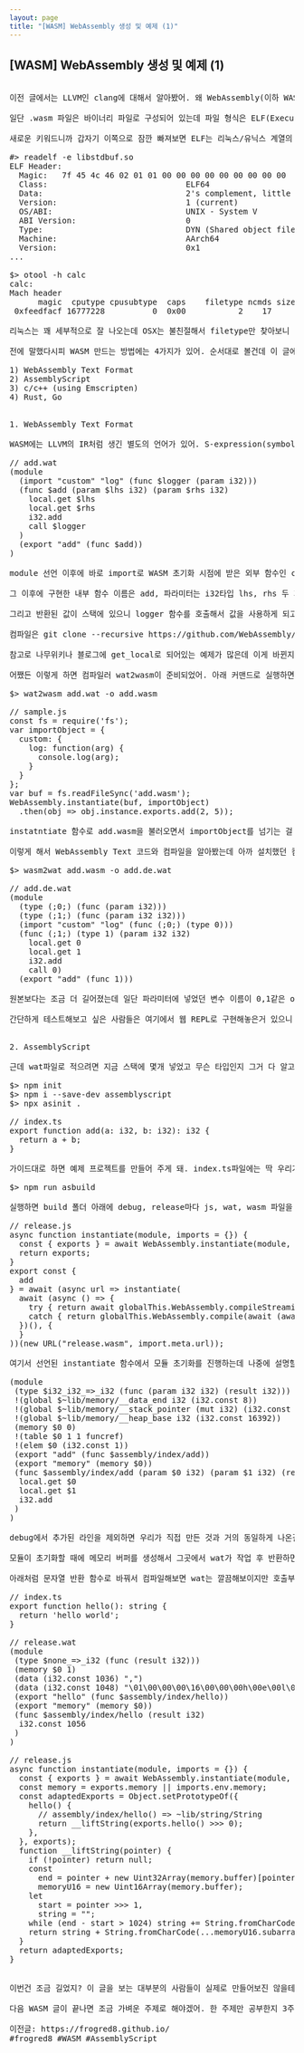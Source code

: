 ```yaml
---
layout: page
title: "[WASM] WebAssembly 생성 및 예제 (1)"
---
```


## [WASM] WebAssembly 생성 및 예제 (1)

<pre>

이전 글에서는 LLVM인 clang에 대해서 알아봤어. 왜 WebAssembly(이하 WASM)를 설명하다가 난데없이 그쪽을 깊이 알아봤냐면 Emcripten이란 도구를 설명하면서 LLVM의 이해가 필요했기 때문이야. 이번 글에서는 실제로 WASM 생성을 해볼건데 예제를 생성하려다보니 코드가 좀 많은 편이지만 천천히 따라와 봐.

일단 .wasm 파일은 바이너리 파일로 구성되어 있는데 파일 형식은 ELF(Executable and Linkable Format)나 Mach-O(Mach Object file format)와 비슷하게 되어 있어. 

새로운 키워드니까 갑자기 이쪽으로 잠깐 빠져보면 ELF는 리눅스/유닉스 계열의 실행/라이브러리 헤더 포맷이고, Mach-O는 OSX(iOS, macOS 등)의 헤더 포맷이야. 리눅스는 readelf, OSX는 otool 명령으로 볼 수 있는데 실행 결과를 잠깐만 볼게.

#> readelf -e libstdbuf.so
ELF Header:
  Magic:   7f 45 4c 46 02 01 01 00 00 00 00 00 00 00 00 00
  Class:                             ELF64
  Data:                              2's complement, little endian
  Version:                           1 (current)
  OS/ABI:                            UNIX - System V
  ABI Version:                       0
  Type:                              DYN (Shared object file)
  Machine:                           AArch64
  Version:                           0x1
...

$> otool -h calc
calc:
Mach header
      magic  cputype cpusubtype  caps    filetype ncmds sizeofcmds      flags
 0xfeedfacf 16777228          0  0x00           2    17       1056 0x00200085

리눅스는 꽤 세부적으로 잘 나오는데 OSX는 불친절해서 filetype만 찾아보니 타입 2는 실행 파일이더라고. 몰랐던게 많아서 자꾸 옆길로 새네. 이제 진짜로 WASM으로 넘어가볼게.

전에 말했다시피 WASM 만드는 방법에는 4가지가 있어. 순서대로 볼건데 이 글에서는 1,2번 두 가지만 보고 다음편에서 나머지를 볼거야. 한 번에 보기엔 너무 방대하네.

1) WebAssembly Text Format
2) AssemblyScript
3) c/c++ (using Emscripten)
4) Rust, Go


1. WebAssembly Text Format

WASM에는 LLVM의 IR처럼 생긴 별도의 언어가 있어. S-expression(symbolic expression) 타입으로 lisp나 clojure랑 비슷하게 생겼어. 파일은 .wat(WebAssembly Text) 확장자를 가지고 있는데 아래 예제 코드를 보면 대충 이해될거야. import, export를 다 설명하기 위해서 얘만 조금 더 들어갔는데 다른 애들은 add만 구현할거니 참고해 줘.

// add.wat
(module
  (import "custom" "log" (func $logger (param i32)))
  (func $add (param $lhs i32) (param $rhs i32)
    local.get $lhs
    local.get $rhs
  	i32.add
    call $logger
  )
  (export "add" (func $add))
)

module 선언 이후에 바로 import로 WASM 초기화 시점에 받은 외부 함수인 custom.log를 logger로 재선언 하고 있어. import는 모든 명령보다 우선적으로 나와야 해. 여기서 전달받은 객체는 나중에 호출부 분석 부분에서 한 번 더 나와.

그 이후에 구현한 내부 함수 이름은 add, 파라미터는 i32타입 lhs, rhs 두 개를 받는 함수야. 그 다음에 있는 local.get은 파라미터를 스택 메모리로 불러오는걸 말해. 이렇게 두 개의 변수를 순차적으로 스택, 즉 register로 불러와서 i32.add 명령을 실행해. 그러면 명령 스펙대로 스택에 있는 두 개의 i32값을 가져와서 더하고 반환하게 돼.

그리고 반환된 값이 스택에 있으니 logger 함수를 호출해서 값을 사용하게 되고. 그 다음 줄의 export는 add이름으로 add함수를 노출시키는 것을 말해. 이제 WASM으로 컴파일 해봐야겠지? 

컴파일은 git clone --recursive https://github.com/WebAssembly/wabt 레포를 다운받고 cmake 설치 이후에 가이드대로 하면 될거야. 근데 .zshrc파일에 패스 등록은 알아서 해줘야 하는 느낌.

참고로 나무위키나 블로그에 get_local로 되어있는 예제가 많은데 이게 바뀐지 얼마 안되어서 그래. 나도 왜 안되나 했는데 꼬박 2년의 논의 끝에 PR이 들어간게 2021년 12월이더라고. https://github.com/WebAssembly/wabt/pull/1792

어쨌든 이렇게 하면 컴파일러 wat2wasm이 준비되었어. 아래 커맨드로 실행하면 add.wasm 파일이 생성돼.

$> wat2wasm add.wat -o add.wasm

// sample.js
const fs = require('fs');
var importObject = {
  custom: {
    log: function(arg) {
      console.log(arg);
    }
  }
};
var buf = fs.readFileSync('add.wasm');
WebAssembly.instantiate(buf, importObject)
  .then(obj => obj.instance.exports.add(2, 5));

instatntiate 함수로 add.wasm을 불러오면서 importObject를 넘기는 걸 볼 수 있어. 이렇게 전달된 객체의 함수들은 WASM 내부에서 호출이 가능해. 아래 예제도 동일하게 반복되니까 WASM 호출부는 더 이상 설명하진 않을게.

이렇게 해서 WebAssembly Text 코드와 컴파일을 알아봤는데 아까 설치했던 컴파일러 중에 wasm2wat도 잠깐 보고 갈게. 어차피 지금 아니면 볼 일도 없을거라. wasm2wat는 말그대로 wasm을 wat로 디컴파일 해주는 도구인데 원본과 얼마나 달라지는지 궁금해서 해봤어.

$> wasm2wat add.wasm -o add.de.wat

// add.de.wat
(module
  (type (;0;) (func (param i32)))
  (type (;1;) (func (param i32 i32)))
  (import "custom" "log" (func (;0;) (type 0)))
  (func (;1;) (type 1) (param i32 i32)
    local.get 0
    local.get 1
    i32.add
    call 0)
  (export "add" (func 1)))

원본보다는 조금 더 길어졌는데 일단 파라미터에 넣었던 변수 이름이 0,1같은 offset으로 바뀌었고, 함수 이름도 type으로 선언된 인덱스로 치환된 걸 볼 수 있어. 사실 예제에서도 굳이 이름이 필요하진 않았은데 읽기 쉬우라고 alias 개념으로 넣은거라 디컴파일되니까 확실히 없어지긴 했네.

간단하게 테스트해보고 싶은 사람들은 여기에서 웹 REPL로 구현해놓은거 있으니 한 번 해봐도 좋아. https://webassembly.github.io/wabt/demo/wat2wasm/


2. AssemblyScript

근데 wat파일로 적으려면 지금 스택에 몇개 넣었고 무슨 타입인지 그거 다 알고 있어야 하는데 쉽지 않잖아? 그래서 superset 개념으로 나온게 AssemblyScript야. AssemblyScript -> wat 관계를 말하자면 타입스크립트 -> 자바스크립트라고 보면 돼. 그럼 AssemblyScript 설치하고, 생성되는 예제 index.ts 파일부터 볼게.

$> npm init
$> npm i --save-dev assemblyscript
$> npx asinit .

// index.ts
export function add(a: i32, b: i32): i32 {
  return a + b;
}

가이드대로 하면 예제 프로젝트를 만들어 주게 돼. index.ts파일에는 딱 우리가 원하던 add 함수가 구현되어 있는데 export로 선언되어 있으면 외부 노출을 하겠다는 뜻이야. 대부분의 ts문법을 그대로 쓸 수 있어서 훨씬 편해졌지. 실제 컴파일은 아래 명령으로 실행할 수 있어.

$> npm run asbuild

실행하면 build 폴더 아래에 debug, release마다 js, wat, wasm 파일을 생성하는데 여기서의 js파일은 wasm 호출부를 자동 구현해준다고 보면 돼. 여기선 호출부인 js파일을 먼저 볼게.

// release.js
async function instantiate(module, imports = {}) {
  const { exports } = await WebAssembly.instantiate(module, imports);
  return exports;
}
export const {
  add
} = await (async url => instantiate(
  await (async () => {
    try { return await globalThis.WebAssembly.compileStreaming(globalThis.fetch(url)); }
    catch { return globalThis.WebAssembly.compile(await (await import("node:fs/promises")).readFile(url)); }
  })(), {
  }
))(new URL("release.wasm", import.meta.url));

여기서 선언된 instantiate 함수에서 모듈 초기화를 진행하는데 나중에 설명할 string 관련 함수가 여기에 구현될거야. 다른 문법들은 평이하니까 따로 설명 안할게. 그럼 js파일 다음으로 wat 파일을 볼까? 일단 debug.wat를 열어봤어. release.wat와 비교해서 더해진 내용은 라인 시작할 때 !를 붙여놓았으니 참고해.

(module
 (type $i32_i32_=>_i32 (func (param i32 i32) (result i32)))
 !(global $~lib/memory/__data_end i32 (i32.const 8))
 !(global $~lib/memory/__stack_pointer (mut i32) (i32.const 16392))
 !(global $~lib/memory/__heap_base i32 (i32.const 16392))
 (memory $0 0)
 !(table $0 1 1 funcref)
 !(elem $0 (i32.const 1))
 (export "add" (func $assembly/index/add))
 (export "memory" (memory $0))
 (func $assembly/index/add (param $0 i32) (param $1 i32) (result i32)
  local.get $0
  local.get $1
  i32.add
 )
)

debug에서 추가된 라인을 제외하면 우리가 직접 만든 것과 거의 동일하게 나온걸 확인할 수 있어. 그런데 이제와서 하는 얘기지만 wat 파일에서는 숫자 타입 외에 문자열은 사용하기가 까다로워. wat에서는 문자열 처리 함수도 없고, 자체 메모리 할당도 안되는 등 편의성에 문제가 좀 있거든. 

모듈이 초기화할 때에 메모리 버퍼를 생성해서 그곳에서 wat가 작업 후 반환하면 호출한 함수쪽에서 메모리 버퍼니까 문자열로 디코딩 변환하고 막 이런 짓을 해줘야 해. 

아래처럼 문자열 반환 함수로 바꿔서 컴파일해보면 wat는 깔끔해보이지만 호출부에 생성되는 js파일은 난리도 아니야. ts, wat, js 순서대로 볼건데 중요하진 않으니 대충 이런 모양이구나 하고 지나가자구. (js파일은 그 아래 로직은 동일해서 instantiate 함수만 가져왔어.)

// index.ts
export function hello(): string {
  return 'hello world';
}

// release.wat
(module
 (type $none_=>_i32 (func (result i32)))
 (memory $0 1)
 (data (i32.const 1036) ",")
 (data (i32.const 1048) "\01\00\00\00\16\00\00\00h\00e\00l\00l\00o\00 \00w\00o\00r\00l\00d")
 (export "hello" (func $assembly/index/hello))
 (export "memory" (memory $0))
 (func $assembly/index/hello (result i32)
  i32.const 1056
 )
)

// release.js
async function instantiate(module, imports = {}) {
  const { exports } = await WebAssembly.instantiate(module, imports);
  const memory = exports.memory || imports.env.memory;
  const adaptedExports = Object.setPrototypeOf({
    hello() {
      // assembly/index/hello() => ~lib/string/String
      return __liftString(exports.hello() >>> 0);
    },
  }, exports);
  function __liftString(pointer) {
    if (!pointer) return null;
    const
      end = pointer + new Uint32Array(memory.buffer)[pointer - 4 >>> 2] >>> 1,
      memoryU16 = new Uint16Array(memory.buffer);
    let
      start = pointer >>> 1,
      string = "";
    while (end - start > 1024) string += String.fromCharCode(...memoryU16.subarray(start, start += 1024));
    return string + String.fromCharCode(...memoryU16.subarray(start, end));
  }
  return adaptedExports;
}


이번건 조금 길었지? 이 글을 보는 대부분의 사람들이 실제로 만들어보진 않을테니 구경이라도 시켜주려고 첨삭없이 그대로 붙였더니 페이지가 꽤 넘어갔네. 그래도 인터넷의 수많은 만료된/틀린 정보 사이에서 직접 실행해 본 내용만 넣은거라 최신판이긴 할거야.

다음 WASM 글이 끝나면 조금 가벼운 주제로 해야겠어. 한 주제만 공부한지 3주 넘어가니까 슬슬 재미도 떨어지고 그러네. 이번 글도 즐겁게 봐줘.

이전글: https://frogred8.github.io/
#frogred8 #WASM #AssemblyScript